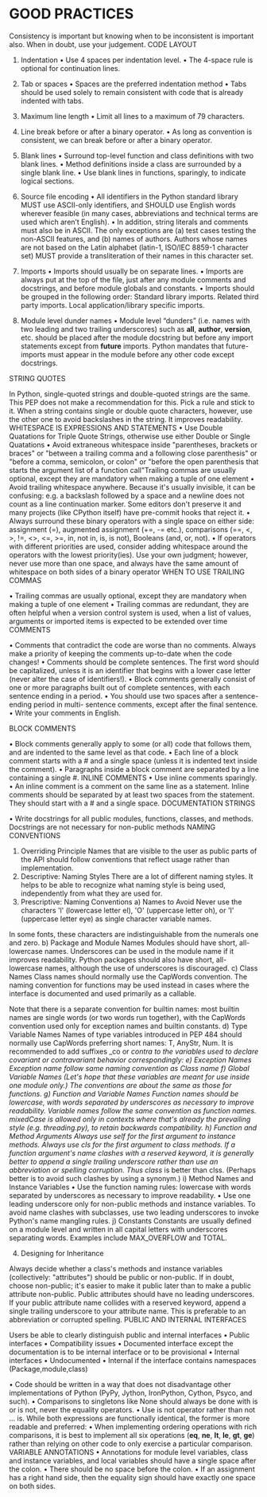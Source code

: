 
# GOOD PRACTICES
Consistency is important but knowing when to be inconsistent is important also. When in doubt, use your judgement.
CODE LAYOUT
1) Indentation
•	Use 4 spaces per indentation level.
•	The 4-space rule is optional for continuation lines.
2) Tab or spaces
•	Spaces are the preferred indentation method
•	Tabs should be used solely to remain consistent with code that is already indented with tabs.
3) Maximum line length
•	Limit all lines to a maximum of 79 characters.
4) Line break before or after a binary operator.
•	As long as convention is consistent, we can break before or after a binary operator.
5) Blank lines
•	Surround top-level function and class definitions with two blank lines.
•	Method definitions inside a class are surrounded by a single blank line.
•	Use blank lines in functions, sparingly, to indicate logical sections.
6) Source file encoding
•	All identifiers in the Python standard library MUST use ASCII-only identifiers, and SHOULD use English words wherever feasible (in many cases, abbreviations and technical terms are used which aren’t English). 
•	In addition, string literals and comments must also be in ASCII. The only exceptions are (a) test cases testing the non-ASCII features, and (b) names of authors. Authors whose names are not based on the Latin alphabet (latin-1, ISO/IEC 8859-1 character set) MUST provide a transliteration of their names in this character set.

7) Imports
•	Imports should usually be on separate lines.
•	Imports are always put at the top of the file, just after any module comments and docstrings, and before module globals and constants.
•	Imports should be grouped in the following order:
       Standard library imports.
       Related third party imports.
       Local application/library specific imports.
8) Module level dunder names
•	Module level “dunders” (i.e. names with two leading and two trailing underscores) such as __all__, __author__, __version__, etc. should be placed after the module docstring but before any import statements except from __future__ imports. Python mandates that future-imports must appear in the module before any other code except docstrings.

STRING QUOTES

In Python, single-quoted strings and double-quoted strings are the same. This PEP does not make a recommendation for this. Pick a rule and stick to it. When a string contains single or double quote characters, however, use the other one to avoid backslashes in the string. It improves readability.
WHITESPACE IS EXPRESSIONS AND STATEMENTS
•	Use Double Quatations for Triple Quote Strings, otherwise use either Double or Single Quatations
•	Avoid extraneous whitespace inside "parentheses, brackets or braces" or "between a trailing comma and a following close parenthesis" or "before a comma, semicolon, or colon" or "before the open parenthesis that starts the argument list of a function call"Trailing commas are usually optional, except they are mandatory when making a tuple of one element
•	Avoid trailing whitespace anywhere. Because it's usually invisible, it can be confusing: e.g. a backslash followed by a space and a newline does not count as a line continuation marker. Some editors don't preserve it and many projects (like CPython itself) have pre-commit hooks that reject it.
•	Always surround these binary operators with a single space on either side: assignment (=), augmented assignment (+=, -= etc.), comparisons (==, <, >, !=, <>, <=, >=, in, not in, is, is not), Booleans (and, or, not).
•	If operators with different priorities are used, consider adding whitespace around the operators with the lowest priority(ies). Use your own judgment; however, never use more than one space, and always have the same amount of whitespace on both sides of a binary operator
WHEN TO USE TRAILING COMMAS

•	Trailing commas are usually optional, except they are mandatory when making a tuple of one element 
•	Trailing commas are redundant, they are often helpful when a version control system is used, when a list of values, arguments or imported items is expected to be extended over time
COMMENTS

•	Comments that contradict the code are worse than no comments. Always make a priority of keeping the comments up-to-date when the code changes!
•	Comments should be complete sentences. The first word should be capitalized, unless it is an identifier that begins with a lower case letter (never alter the case of identifiers!).
•	Block comments generally consist of one or more paragraphs built out of complete sentences, with each sentence ending in a period.
•	You should use two spaces after a sentence-ending period in multi- sentence comments, except after the final sentence.
•	Write your comments in English.

BLOCK COMMENTS

•	Block comments generally apply to some (or all) code that follows them, and are indented to the same level as that code. 
•	Each line of a block comment starts with a # and a single space (unless it is indented text inside the comment).
•	Paragraphs inside a block comment are separated by a line containing a single #.
INLINE COMMENTS
•	Use inline comments sparingly.
•	An inline comment is a comment on the same line as a statement. Inline comments should be separated by at least two spaces from the statement. They should start with a # and a single space.
DOCUMENTATION STRINGS

•	Write docstrings for all public modules, functions, classes, and methods. Docstrings are not necessary for non-public methods
NAMING CONVENTIONS
1) Overriding Principle
Names that are visible to the user as public parts of the API should follow conventions that reflect usage rather than implementation.
2) Descriptive: Naming Styles
There are a lot of different naming styles. It helps to be able to recognize what naming style is being used, independently from what they are used for.
3) Prescriptive: Naming Conventions
 a) Names to Avoid
  Never use the characters 'l' (lowercase letter el), 'O' (uppercase letter oh), or 'I' (uppercase letter eye) as single character variable names.

  In some fonts, these characters are indistinguishable from the numerals one and zero.
 b) Package and Module Names
  Modules should have short, all-lowercase names. Underscores can be used in the module name if it improves readability. Python packages should also have short, all-lowercase names, although the use of underscores is discouraged.
   c) Class Names
  Class names should normally use the CapWords convention.
  The naming convention for functions may be used instead in cases where the interface is documented and used primarily as a callable.
 
  Note that there is a separate convention for builtin names: most builtin names are single words (or two words run together), with the CapWords convention used only for exception names and builtin constants.
  d) Type Variable Names
   Names of type variables introduced in PEP 484 should normally use CapWords preferring short names: T, AnyStr, Num. It is recommended to add suffixes _co or _contra to the variables used to declare covariant or contravariant behavior correspondingly:
 e) Exception Names
   Exception name follow same naming convention as Class name
   f) Global Variable Names
    (Let's hope that these variables are meant for use inside one module only.) The conventions are about the same as those for functions.
 g) Function and Variable Names
    Function names should be lowercase, with words separated by underscores as necessary to improve readability.
  Variable names follow the same convention as function names.
  mixedCase is allowed only in contexts where that's already the prevailing style (e.g. threading.py), to retain backwards compatibility.
 h) Function and Method Arguments 
  Always use self for the first argument to instance methods.
  Always use cls for the first argument to class methods.
  If a function argument's name clashes with a reserved keyword, it is generally better to append a single trailing underscore rather than use an abbreviation or spelling corruption. Thus class_ is better than clss. (Perhaps better is to avoid such clashes by using a synonym.)
 i) Method Names and Instance Variables 
•	Use the function naming rules: lowercase with words separated by underscores as necessary to improve readability.
•	Use one leading underscore only for non-public methods and instance variables. 
To avoid name clashes with subclasses, use two leading underscores to invoke Python's name mangling rules.
j) Constants
 Constants are usually defined on a module level and written in all capital letters with underscores separating words. Examples include MAX_OVERFLOW and TOTAL.

4) Designing for Inheritance
 
  Always decide whether a class's methods and instance variables (collectively: "attributes") should be public or non-public. If in doubt, choose non-public; it's easier to make it public later than to make a public attribute non-public.
Public attributes should have no leading underscores.
 If your public attribute name collides with a reserved keyword, append a single trailing underscore to your attribute name. This is preferable to an abbreviation or corrupted spelling. 
PUBLIC AND INTERNAL INTERFACES 

Users be able to clearly distinguish public and internal interfaces 
•	Public interfaces 
•	Compatibility issues 
•	Documented interface except the documentation is to be internal interface or to be provisional 
•	Internal interfaces 
•	Undocumented
•	Internal if the interface contains namespaces (Package,module,class)

•	Code should be written in a way that does not disadvantage other implementations of Python (PyPy, Jython, IronPython, Cython, Psyco, and such).
•	Comparisons to singletons like None should always be done with is or is not, never the equality operators.
•	Use is not operator rather than not ... is. While both expressions are functionally identical, the former is more readable and preferred:
•	When implementing ordering operations with rich comparisons, it is best to implement all six operations (__eq__, __ne__, __lt__, __le__, __gt__, __ge__) rather than relying on other code to only exercise a particular comparison. 
VARIABLE ANNOTATIONS
•	 Annotations for module level variables, class and instance variables, and local variables should have a single space after the colon.
•	There should be no space before the colon.
•	If an assignment has a right hand side, then the equality sign should have exactly one space on both sides.

